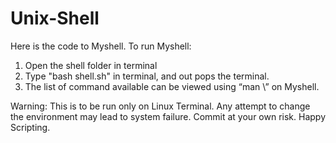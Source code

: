 # Unix-Shell

﻿Here is the code to Myshell.
To run Myshell:
1. Open the shell folder in terminal
2. Type "bash shell.sh" in terminal, and out pops the terminal.
3. The list of command available can be viewed using 
“man \” on Myshell.


Warning: This is to be run only on Linux Terminal. Any attempt to change the environment may lead to system failure.
Commit at your own risk.
Happy Scripting.
